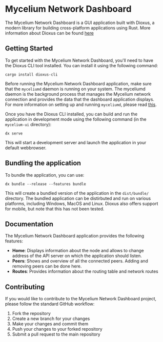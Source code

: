 # Mycelium Network Dashboard

The Mycelium Network Dashboard is a GUI application built with Dioxus, a modern library for building
cross-platform applications using Rust. More information about Dioxus can be found [here](https://dioxuslabs.com/)

## Getting Started

To get started with the Mycelium Network Dashboard, you'll need to have the Dioxus CLI tool installed.
You can install it using the following command:

`cargo install dioxus-cli`

Before running the Mycelium Network Dashboard application, make sure that the `myceliumd` daemon is running on your system. 
The myceliumd daemon is the background process that manages the Mycelium network connection 
and provides the data that the dashboard application displays. For more information on setting up and
running `myceliumd`, please read [this](../README.md).

Once you have the Dioxus CLI installed, you can build and run the application in development mode using
the following command (in the `mycelium-ui` directory):

`dx serve`

This will start a development server and launch the application in your default webbrowser.

## Bundling the application

To bundle the application, you can use:

`dx bundle --release --features bundle`

This will create a bundled version of the application in the `dist/bundle/` directory. The bundled
application can be distirbuted and run on various platforms, including Windows, MacOS and Linux. Dioxus
also offers support for mobile, but note that this has not been tested.

## Documentation

The Mycelium Network Dashboard application provides the following features:

- **Home**: Displays information about the node and allows to change address of the API server on which
the application should listen.
- **Peers**: Shows and overview of all the connected peers. Adding and removing peers can be done here.
- **Routes**: Provides information about the routing table and network routes


## Contributing

If you would like to contribute to the Mycelium Network Dashboard project, please follow the standard GitHub workflow:

1. Fork the repository
2. Create a new branch for your changes
3. Make your changes and commit them
4. Push your changes to your forked repository
5. Submit a pull request to the main repository

